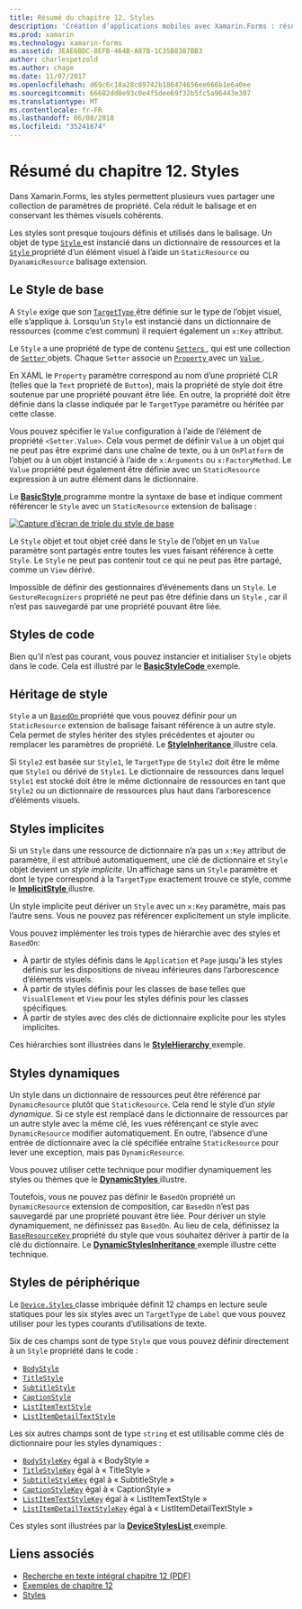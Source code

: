 ```yaml
---
title: Résumé du chapitre 12. Styles
description: 'Création d’applications mobiles avec Xamarin.Forms : résumé du chapitre 12. Styles'
ms.prod: xamarin
ms.technology: xamarin-forms
ms.assetid: 3EAE6BDC-8EFB-464B-A87B-1C35B8387BB3
author: charlespetzold
ms.author: chape
ms.date: 11/07/2017
ms.openlocfilehash: d69c6c18a28c89742b186474656ee666b1e6a0ee
ms.sourcegitcommit: 66682dd8e93c0e4f5dee69f32b5fc5a96443e307
ms.translationtype: MT
ms.contentlocale: fr-FR
ms.lasthandoff: 06/08/2018
ms.locfileid: "35241674"
---
```

# <a name="summary-of-chapter-12-styles"></a>Résumé du chapitre 12. Styles

Dans Xamarin.Forms, les styles permettent plusieurs vues partager une collection de paramètres de propriété. Cela réduit le balisage et en conservant les thèmes visuels cohérents.

Les styles sont presque toujours définis et utilisés dans le balisage. Un objet de type [ `Style` ](https://developer.xamarin.com/api/type/Xamarin.Forms.Style/) est instancié dans un dictionnaire de ressources et la [ `Style` ](https://developer.xamarin.com/api/property/Xamarin.Forms.VisualElement.Style/) propriété d’un élément visuel à l’aide un `StaticResource` ou `DyanamicResource` balisage extension.

## <a name="the-basic-style"></a>Le Style de base

A `Style` exige que son [ `TargetType` ](https://developer.xamarin.com/api/property/Xamarin.Forms.Style.TargetType/) être définie sur le type de l’objet visuel, elle s’applique à. Lorsqu’un `Style` est instancié dans un dictionnaire de ressources (comme c’est commun) il requiert également un `x:Key` attribut.

Le `Style` a une propriété de type de contenu [ `Setters` ](https://developer.xamarin.com/api/property/Xamarin.Forms.Style.Setters/), qui est une collection de [ `Setter` ](https://developer.xamarin.com/api/type/Xamarin.Forms.Setter/) objets. Chaque `Setter` associe un [ `Property` ](https://developer.xamarin.com/api/property/Xamarin.Forms.Setter.Property/) avec un [ `Value` ](https://developer.xamarin.com/api/property/Xamarin.Forms.Setter.Value/).

En XAML le `Property` paramètre correspond au nom d’une propriété CLR (telles que la `Text` propriété de `Button`), mais la propriété de style doit être soutenue par une propriété pouvant être liée. En outre, la propriété doit être définie dans la classe indiquée par le `TargetType` paramètre ou héritée par cette classe.

Vous pouvez spécifier le `Value` configuration à l’aide de l’élément de propriété `<Setter.Value>`. Cela vous permet de définir `Value` à un objet qui ne peut pas être exprimé dans une chaîne de texte, ou à un `OnPlatform` de l’objet ou à un objet instancié à l’aide de `x:Arguments` ou `x:FactoryMethod`. Le `Value` propriété peut également être définie avec un `StaticResource` expression à un autre élément dans le dictionnaire.

Le [ **BasicStyle** ](https://github.com/xamarin/xamarin-forms-book-samples/tree/master/Chapter12/BasicStyle) programme montre la syntaxe de base et indique comment référencer le `Style` avec un `StaticResource` extension de balisage :

[![Capture d’écran de triple du style de base](images/ch12fg01-small.png "Styles de base")](images/ch12fg01-large.png#lightbox "Styles de base")

Le `Style` objet et tout objet créé dans le `Style` de l’objet en un `Value` paramètre sont partagés entre toutes les vues faisant référence à cette `Style`. Le `Style` ne peut pas contenir tout ce qui ne peut pas être partagé, comme un `View` dérivé.

Impossible de définir des gestionnaires d’événements dans un `Style`. Le `GestureRecognizers` propriété ne peut pas être définie dans un `Style` , car il n’est pas sauvegardé par une propriété pouvant être liée.

## <a name="styles-in-code"></a>Styles de code

Bien qu’il n’est pas courant, vous pouvez instancier et initialiser `Style` objets dans le code. Cela est illustré par le [ **BasicStyleCode** ](https://github.com/xamarin/xamarin-forms-book-samples/tree/master/Chapter12/BasicStyleCode) exemple.

## <a name="style-inheritance"></a>Héritage de style

`Style` a un [ `BasedOn` ](https://developer.xamarin.com/api/property/Xamarin.Forms.Style.BasedOn/) propriété que vous pouvez définir pour un `StaticResource` extension de balisage faisant référence à un autre style. Cela permet de styles hériter des styles précédentes et ajouter ou remplacer les paramètres de propriété. Le [ **StyleInheritance** ](https://github.com/xamarin/xamarin-forms-book-samples/tree/master/Chapter12/StyleInheritance) illustre cela.

Si `Style2` est basée sur `Style1`, le `TargetType` de `Style2` doit être le même que `Style1` ou dérivé de `Style1`. Le dictionnaire de ressources dans lequel `Style1` est stocké doit être le même dictionnaire de ressources en tant que `Style2` ou un dictionnaire de ressources plus haut dans l’arborescence d’éléments visuels.

## <a name="implicit-styles"></a>Styles implicites

Si un `Style` dans une ressource de dictionnaire n’a pas un `x:Key` attribut de paramètre, il est attribué automatiquement, une clé de dictionnaire et `Style` objet devient un *style implicite*. Un affichage sans un `Style` paramètre et dont le type correspond à la `TargetType` exactement trouve ce style, comme le [ **ImplicitStyle** ](https://github.com/xamarin/xamarin-forms-book-samples/tree/master/Chapter12/ImplicitStyle) illustre.

Un style implicite peut dériver un `Style` avec un `x:Key` paramètre, mais pas l’autre sens. Vous ne pouvez pas référencer explicitement un style implicite.

Vous pouvez implémenter les trois types de hiérarchie avec des styles et `BasedOn`:

- À partir de styles définis dans le `Application` et `Page` jusqu'à les styles définis sur les dispositions de niveau inférieures dans l’arborescence d’éléments visuels.
- À partir de styles définis pour les classes de base telles que `VisualElement` et `View` pour les styles définis pour les classes spécifiques.
- À partir de styles avec des clés de dictionnaire explicite pour les styles implicites.

Ces hiérarchies sont illustrées dans le [ **StyleHierarchy** ](https://github.com/xamarin/xamarin-forms-book-samples/tree/master/Chapter12/StyleHierarchy) exemple.

## <a name="dynamic-styles"></a>Styles dynamiques

Un style dans un dictionnaire de ressources peut être référencé par `DynamicResource` plutôt que `StaticResource`. Cela rend le style d’un *style dynamique*. Si ce style est remplacé dans le dictionnaire de ressources par un autre style avec la même clé, les vues référençant ce style avec `DynamicResource` modifier automatiquement. En outre, l’absence d’une entrée de dictionnaire avec la clé spécifiée entraîne `StaticResource` pour lever une exception, mais pas `DynamicResource`.

Vous pouvez utiliser cette technique pour modifier dynamiquement les styles ou thèmes que le [ **DynamicStyles** ](https://github.com/xamarin/xamarin-forms-book-samples/tree/master/Chapter12/DynamicStyles) illustre.

Toutefois, vous ne pouvez pas définir le `BasedOn` propriété un `DynamicResource` extension de composition, car `BasedOn` n’est pas sauvegardé par une propriété pouvant être liée. Pour dériver un style dynamiquement, ne définissez pas `BasedOn`. Au lieu de cela, définissez la [ `BaseResourceKey` ](https://developer.xamarin.com/api/property/Xamarin.Forms.Style.BaseResourceKey/) propriété du style que vous souhaitez dériver à partir de la clé du dictionnaire. Le [ **DynamicStylesInheritance** ](https://github.com/xamarin/xamarin-forms-book-samples/tree/master/Chapter12/DynaStylesInh) exemple illustre cette technique.

## <a name="device-styles"></a>Styles de périphérique

Le [ `Device.Styles` ](https://developer.xamarin.com/api/type/Xamarin.Forms.Device+Styles/) classe imbriquée définit 12 champs en lecture seule statiques pour les six styles avec un `TargetType` de `Label` que vous pouvez utiliser pour les types courants d’utilisations de texte.

Six de ces champs sont de type `Style` que vous pouvez définir directement à un `Style` propriété dans le code :

- [`BodyStyle`](https://developer.xamarin.com/api/field/Xamarin.Forms.Device+Styles.BodyStyle/)
- [`TitleStyle`](https://developer.xamarin.com/api/field/Xamarin.Forms.Device+Styles.TitleStyle/)
- [`SubtitleStyle`](https://developer.xamarin.com/api/field/Xamarin.Forms.Device+Styles.SubtitleStyle/)
- [`CaptionStyle`](https://developer.xamarin.com/api/field/Xamarin.Forms.Device+Styles.CaptionStyle/)
- [`ListItemTextStyle`](https://developer.xamarin.com/api/field/Xamarin.Forms.Device+Styles.ListItemTextStyle/)
- [`ListItemDetailTextStyle`](https://developer.xamarin.com/api/field/Xamarin.Forms.Device+Styles.ListItemDetailTextStyle/)

Les six autres champs sont de type `string` et est utilisable comme clés de dictionnaire pour les styles dynamiques :

- [`BodyStyleKey`](https://developer.xamarin.com/api/field/Xamarin.Forms.Device+Styles.BodyStyleKey/) égal à « BodyStyle »
- [`TitleStyleKey`](https://developer.xamarin.com/api/field/Xamarin.Forms.Device+Styles.TitleStyleKey/) égal à « TitleStyle »
- [`SubtitleStyleKey`](https://developer.xamarin.com/api/field/Xamarin.Forms.Device+Styles.SubtitleStyleKey/) égal à « SubtitleStyle »
- [`CaptionStyleKey`](https://developer.xamarin.com/api/field/Xamarin.Forms.Device+Styles.CaptionStyleKey/) égal à « CaptionStyle »
- [`ListItemTextStyleKey`](https://developer.xamarin.com/api/field/Xamarin.Forms.Device+Styles.ListItemTextStyleKey/) égal à « ListItemTextStyle »
- [`ListItemDetailTextStyleKey`](https://developer.xamarin.com/api/field/Xamarin.Forms.Device+Styles.ListItemDetailTextStyleKey/) égal à « ListItemDetailTextStyle »

Ces styles sont illustrées par la [ **DeviceStylesList** ](https://github.com/xamarin/xamarin-forms-book-samples/tree/master/Chapter12/DeviceStylesList) exemple.



## <a name="related-links"></a>Liens associés

- [Recherche en texte intégral chapitre 12 (PDF)](https://download.xamarin.com/developer/xamarin-forms-book/XamarinFormsBook-Ch12-Apr2016.pdf)
- [Exemples de chapitre 12](https://github.com/xamarin/xamarin-forms-book-samples/tree/master/Chapter12)
- [Styles](~/xamarin-forms/user-interface/styles/index.md)
